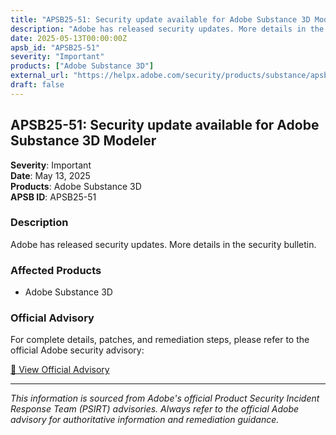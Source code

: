 ```yaml
---
title: "APSB25-51: Security update available for Adobe Substance 3D Modeler"
description: "Adobe has released security updates. More details in the security bulletin."
date: 2025-05-13T00:00:00Z
apsb_id: "APSB25-51"
severity: "Important"
products: ["Adobe Substance 3D"]
external_url: "https://helpx.adobe.com/security/products/substance/apsb25-51.html"
draft: false
---
```


## APSB25-51: Security update available for Adobe Substance 3D Modeler

**Severity**: Important  
**Date**: May 13, 2025  
**Products**: Adobe Substance 3D  
**APSB ID**: APSB25-51

### Description

Adobe has released security updates. More details in the security bulletin.

### Affected Products

- Adobe Substance 3D


### Official Advisory

For complete details, patches, and remediation steps, please refer to the official Adobe security advisory:

[🔗 View Official Advisory](https://helpx.adobe.com/security/products/substance/apsb25-51.html)

---

*This information is sourced from Adobe's official Product Security Incident Response Team (PSIRT) advisories. Always refer to the official Adobe advisory for authoritative information and remediation guidance.*
